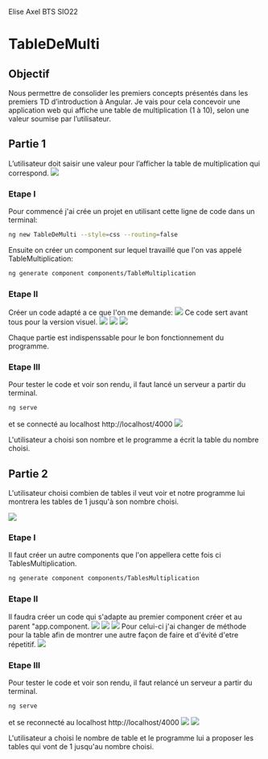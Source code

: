 Elise
Axel
BTS SIO22

# TableDeMulti

## Objectif

Nous permettre de consolider les premiers concepts présentés dans les premiers TD d’introduction à Angular. Je vais pour cela concevoir une application web qui affiche une table de multiplication (1 à 10), selon une valeur soumise par l’utilisateur.

## Partie 1
L’utilisateur doit saisir une valeur pour l’afficher la table de multiplication qui correspond.
![](/home/slam/Dev/angular/tableDeMulti/src/assets/imagesunknown.png)



### Etape I

Pour commencé j'ai crée un projet en utilisant cette ligne de code dans un terminal:
```bash 
ng new TableDeMulti --style=css --routing=false
```
Ensuite on créer un component sur lequel travaillé que l'on vas appelé TableMultiplication:
 ```bash 
ng generate component components/TableMultiplication
```
### Etape II

Créer un code adapté a ce que l'on me demande:
![](/home/slam/Dev/angular/tableDeMulti/src/assets/imagesunknown(1).png)
Ce code sert avant tous pour la version visuel.
![](/home/slam/Dev/angular/tableDeMulti/src/assets/imagesunknown(2).png)
![](/home/slam/Dev/angular/tableDeMulti/src/assets/imagesunknown(3).png)
![](/home/slam/Dev/angular/tableDeMulti/src/assets/imagesunknown(4).png)

Chaque partie est indispenssable pour le bon fonctionnement du programme.

### Etape III

Pour tester le code et voir son rendu, il faut lancé un serveur a partir du terminal.
```bash 
ng serve
```
et se connecté au localhost
http://localhost/4000
![](/home/slam/Dev/angular/tableDeMulti/src/assets/imagesunknown(5).png)

L'utilisateur a choisi son nombre et le programme a écrit la table du nombre choisi.

## Partie 2

L'utilisateur choisi combien de tables il veut voir et notre programme lui montrera les tables de 1 jusqu'à son nombre choisi.

![](/home/slam/Dev/angular/tableDeMulti/src/assets/imagesunknown(12).png)

### Etape I

Il faut créer un autre components que l'on appellera cette fois ci TablesMultiplication.
 ```bash 
ng generate component components/TablesMultiplication
```

### Etape II
Il faudra créer un code qui s'adapte au premier component créer et au parent "app.component.
![](/home/slam/Dev/angular/tableDeMulti/src/assets/imagesunknown(6).png)
![](/home/slam/Dev/angular/tableDeMulti/src/assets/imagesunknown(7).png)
![](/home/slam/Dev/angular/tableDeMulti/src/assets/imagesunknown(8).png)
Pour celui-ci j'ai changer de méthode pour la table afin de montrer une autre façon de faire et d'évité d'etre répetitif.
![](/home/slam/Dev/angular/tableDeMulti/src/assets/imagesunknown(9).png)

### Etape III
Pour tester le code et voir son rendu, il faut relancé un serveur a partir du terminal.
```bash 
ng serve
```
et se reconnecté au localhost
http://localhost/4000
![](/home/slam/Dev/angular/tableDeMulti/src/assets/imagesunknown(10).png)
![](/home/slam/Dev/angular/tableDeMulti/src/assets/imagesunknown(11).png)

L'utilisateur a choisi le nombre de table et le programme lui a proposer les tables qui vont de 1 jusqu'au nombre choisi.

